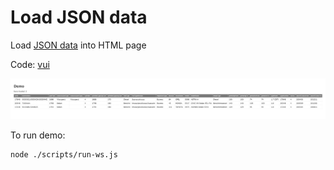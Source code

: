 # Load JSON data

Load [JSON data](../src/root/vui/data/js-demo.json) into HTML page

Code:  [vui](../src/root/vui) 

![demo](./img/demo.jpg)

To run demo:

```shell
node ./scripts/run-ws.js
```

